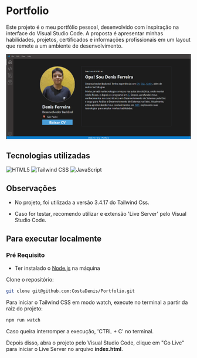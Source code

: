# Portfolio

Este projeto é o meu portfólio pessoal, desenvolvido com inspiração na interface do Visual Studio Code. A proposta é apresentar minhas habilidades, projetos, certificados e informações profissionais em um layout que remete a um ambiente de desenvolvimento.

![Preview do Portfolio](image.png)

## Tecnologias utilizadas

![HTML5](https://img.shields.io/badge/HTML-f16529.svg?style=for-the-badge&logo=HTML5&logoColor=ffffff)
![Tailwind CSS](https://img.shields.io/badge/TAILWIND_CSS-44a8b3.svg?style=for-the-badge&logo=TailwindCSS&logoColor=ffffff)
![JavaScript](https://img.shields.io/badge/JAVASCRIPT-f7df1e.svg?style=for-the-badge&logo=JavaScript&logoColor=000000)

## Observações

- No projeto, foi utilizada a versão 3.4.17 do Tailwind Css.

- Caso for testar, recomendo utilizar e extensão 'Live Server' pelo Visual Studio Code.

## Para executar localmente

### Pré Requisito

- Ter instalado o <a href="https://nodejs.org/pt/download">Node.js</a> na máquina 

Clone o repositório:
  ```bash
  git clone git@github.com:CostaDenis/Portfolio.git
  ```

Para iniciar o Tailwind CSS em modo watch, execute no terminal a partir da raiz do projeto:
```bash
npm run watch
  ```
Caso queira interromper a execução, 'CTRL + C' no terminal.


Depois disso, abra o projeto pelo Visual Studio Code, clique em "Go Live" para iniciar o Live Server no arquivo **index.html**. 
